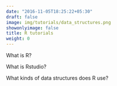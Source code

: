 ```yaml
---
date: "2016-11-05T18:25:22+05:30"
draft: false
image: img/tutorials/data_structures.png
showonlyimage: false
title: R tutorials
weight: 0
---
```




What is R?

What is Rstudio?

What kinds of data structures does R use?
